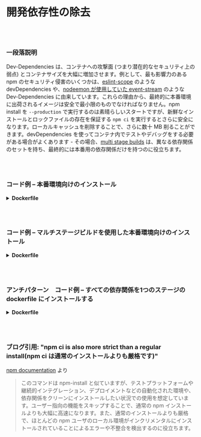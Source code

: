 # 開発依存性の除去

<br/><br/>

### 一段落説明

Dev-Dependencies は、コンテナへの攻撃面 (つまり潜在的なセキュリティ上の弱点) とコンテナサイズを大幅に増加させます。例として、最も影響力のある npm のセキュリティ侵害のいくつかは、[eslint-scope](https://eslint.org/blog/2018/07/postmortem-for-malicious-package-publishes) のような devDependencies や、[nodeemon が使用していた event-stream](https://snyk.io/blog/a-post-mortem-of-the-malicious-event-stream-backdoor/) のような Dev-Dependencies に由来しています。これらの理由から、最終的に本番環境に出荷されるイメージは安全で最小限のものでなければなりません。npm install を `--production` で実行するのは素晴らしいスタートですが、新鮮なインストールとロックファイルの存在を保証する `npm ci` を実行するとさらに安全になります。ローカルキャッシュを削除することで、さらに数十 MB 削ることができます。devDependencies を使ってコンテナ内でテストやデバッグをする必要がある場合がよくあります - その場合、[multi stage builds](/sections/docker/multi_stage_builds.japanese.md) は、異なる依存関係のセットを持ち、最終的には本番用の依存関係だけを持つのに役立ちます。

<br/><br/>

### コード例 – 本番環境向けのインストール

<details>

<summary><strong>Dockerfile</strong></summary>

```
FROM node:12-slim AS build
WORKDIR /usr/src/app
COPY package.json package-lock.json ./
RUN npm ci --production && npm clean cache --force

# 残りはここに来ます
```

</details>

<br/><br/>

### コード例 – マルチステージビルドを使用した本番環境向けのインストール

<details>

<summary><strong>Dockerfile</strong></summary>

```
FROM node:14.8.0-alpine AS build
COPY --chown=node:node package.json package-lock.json ./
# ✅ セーフインストール
RUN npm ci
COPY --chown=node:node src ./src
RUN npm run build

# ランタイムステージ
FROM node:14.8.0-alpine
COPY --chown=node:node --from=build package.json package-lock.json ./
COPY --chown=node:node --from=build node_modules ./node_modules
COPY --chown=node:node --from=build dist ./dist

# ✅ 開発パッケージをクリーンにする
RUN npm prune --production

CMD [ "node", "dist/app.js" ]
```

</details>


<br/><br/>

### アンチパターン　コード例 – すべての依存関係を1つのステージの dockerfile にインストールする

<details>

<summary><strong>Dockerfile</strong></summary>

```

FROM node:12-slim AS build
WORKDIR /usr/src/app
COPY package.json package-lock.json ./
# 以下2つのミスがあります: dev の依存関係のインストールをし、npm インストール後にキャッシュを削除していません
RUN npm install

# The rest comes here
```

</details>

<br/><br/>

### ブログ引用: "npm ci is also more strict than a regular install(npm ci は通常のインストールよりも厳格です)"

[npm documentation](https://docs.npmjs.com/cli/ci.html) より

> このコマンドは npm-install と似ていますが、テストプラットフォームや継続的インテグレーション、デプロイメントなどの自動化された環境や、依存関係をクリーンにインストールしたい状況での使用を想定しています。ユーザー指向の機能をスキップすることで、通常の npm インストールよりも大幅に高速になります。また、通常のインストールよりも厳格で、ほとんどの npm ユーザのローカル環境がインクリメンタルにインストールされていることによるエラーや不整合を検出するのに役立ちます。
